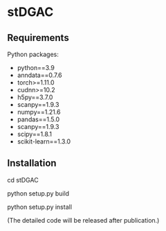 # stDGAC

## Requirements

Python packages:

* python==3.9
* anndata==0.7.6
* torch>=1.11.0
* cudnn>=10.2
* h5py==3.7.0
* scanpy==1.9.3
* numpy==1.21.6
* pandas==1.5.0
* scanpy==1.9.3
* scipy==1.8.1
* scikit-learn==1.3.0

## Installation

cd stDGAC

python setup.py build

python setup.py install

(The detailed code will be released after publication.)
